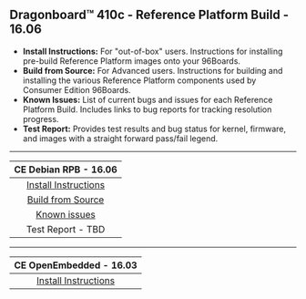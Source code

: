 ## Dragonboard™ 410c - Reference Platform Build - 16.06

- **Install Instructions:** For "out-of-box" users. Instructions for installing pre-build Reference Platform images onto your 96Boards.
- **Build from Source:** For Advanced users. Instructions for building and installing the various Reference Platform components used by Consumer Edition 96Boards.
- **Known Issues:** List of current bugs and issues for each Reference Platform Build. Includes links to bug reports for tracking resolution progress.
- **Test Report:** Provides test results and bug status for kernel, firmware, and images with a straight forward pass/fail legend.

***

|   **CE Debian RPB - 16.06**   |
|:-----------------------------:|
|  [Install Instructions](InstallDebianRPB-16.06.md) |
|   [Build from Source](BFSDebianRPB-16.06.md)       |
|  [Known issues](../../Known-Issues.md)           |
| Test Report - TBD        |

***

|   **CE OpenEmbedded - 16.03**   |
|:-----------------------------:|
|  [Install Instructions](InstallOERPB-16.03.md) |
